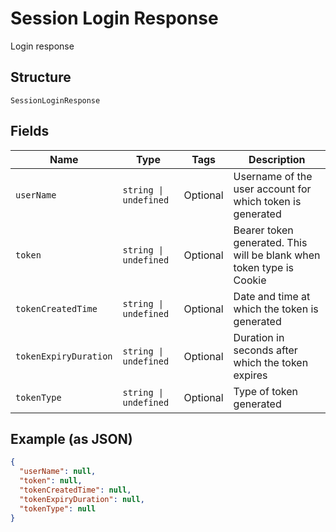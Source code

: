 
# Session Login Response

Login response

## Structure

`SessionLoginResponse`

## Fields

| Name | Type | Tags | Description |
|  --- | --- | --- | --- |
| `userName` | `string \| undefined` | Optional | Username of the user account for which token is generated |
| `token` | `string \| undefined` | Optional | Bearer token generated. This will be blank when token type is Cookie |
| `tokenCreatedTime` | `string \| undefined` | Optional | Date and time at which the token is generated |
| `tokenExpiryDuration` | `string \| undefined` | Optional | Duration in seconds after which the token expires |
| `tokenType` | `string \| undefined` | Optional | Type of token generated |

## Example (as JSON)

```json
{
  "userName": null,
  "token": null,
  "tokenCreatedTime": null,
  "tokenExpiryDuration": null,
  "tokenType": null
}
```

